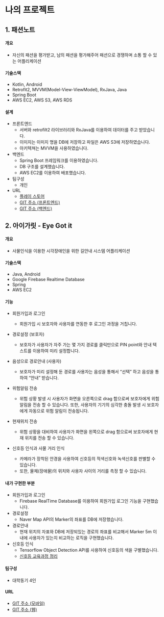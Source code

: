 # 나의 프로젝트

## 1. 패션노트

#### 개요

- 자신의 패션을 평가받고, 남의 패션을 평가해주어 패션으로 경쟁하며 소통 할 수 있는 어플리케이션

#### 기술스택

- Kotlin, Android
- Retrofit2, MVVM(Model-View-ViewModel), RxJava, Java
- Spring Boot
- AWS EC2, AWS S3, AWS RDS

#### 설계

- 프론트엔드
  - 서버와 retrofilt2 라이브러리와 RxJava를 이용하여 데이터를 주고 받았습니다.
  - 이미지는 이미지 명을 DB에 저장하고 파일은 AWS S3에 저장하였습니다.
  - 아키텍쳐는 MVVM을 사용하였습니다.
- 백엔드
  - Spring Boot 프레임워크를 이용하였습니다.
  - DB 구조를 설계했습니다.
  - AWS EC2를 이용하여 배포했습니다.
- 팀구성
  - 개인
- URL
  - [플레이 스토어](https://play.google.com/store/apps/details?id=com.sangmee.fashionpeople)
  - [GIT 주소 (프론트엔드)](https://github.com/Sangmeebee/FashionPeople)
  - [GIT 주소 (백엔드)](https://github.com/Sangmeebee/FashionPeopleDB)



## 2. 아이가릿 - Eye Got it

#### 개요

- 사물인식을 이용한 시각장애인을 위한 길안내 시스템 어플리케이션

#### 기술스택

- Java, Android
- Google Firebase Realtime Database
- Spring 
- AWS EC2

#### 기능

- 회원가입과 로그인
   - 회원가입 시 보호자와 사용자를 연동한 후 로그인 과정을 거칩니다.

- 경로설정 (보호자)
  - 보호자가 사용자가 자주 가는 몇 가지 경로를 클릭만으로 PIN point와 안내 텍스트를 이용하여 미리 설정합니다.

- 음성으로 경로안내 (사용자)
  - 보호자가 미리 설정해 둔 경로를 사용자는 음성을 통해서 “선택” 하고 음성을 통하여 “안내” 받습니다.

- 위험알림 전송
  - 위험 상황 발생 시 사용자가 화면을 오른쪽으로 drag 함으로써 보호자에게 위험 알림을 전송 할 수 있습니다.
    또한, 사용자의 기기의 심각한 충돌 발생 시 보호자에게 자동으로 위험 알림이 전송됩니다.

- 현재위치 전송
  - 위험 상황을 대비하여 사용자가 화면을 왼쪽으로 drag 함으로써 보호자에게 현재 위치를 전송 할 수 있습니다.

- 신호등 인식과 사물 거리 인식
  - 카메라가 장착된 안경을 사용하여 신호등의 적색신호와 녹색신호를 판별할 수 있습니다.
  - 또한, 물체(장애물)의 위치와 사용자 사이의 거리를 측정 할 수 있습니다.

#### 내가 구현한 부분

- 회원가입과 로그인
  - Firebase RealTime Database를 이용하여 회원가입 로그인 기능을 구현했습니다.
- 경로설정
  - Naver Map API의 Marker의 좌표를 DB에 저장했습니다.
- 경로안내
  - 현재 위치의 자표와 DB에 저장되있는 경로의 좌표를 비교해서 Marker 5m 이내에 사용자가 있는지 비교하는 로직을 구현했습니다.
- 신호등 인식
  - Tensorflow Object Detection API를 사용하여 신호등의 색을 구별했습니다.
  - [신호등 교육과정 정리](https://github.com/Sangmeebee/Tensorflow-ObjectDetectionApi)

#### 팀구성 

- 대학동기 4인

#### URL

- [GIT 주소 (모바일)](https://github.com/Sangmeebee/EyeGotIt)
- [GIT 주소 (웹)](https://github.com/Sangmeebee/EyeGotIt_Web)
